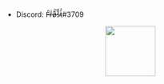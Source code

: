 
- Discord: F̶̒͘ȓ̶̈ø̵͌͝s̵̎̑t̴̓́#3709


<div id="header" align="center">
  <img src="https://media.giphy.com/media/bAQH7WXKqtIBrPs7sR/giphy.gif" width="100"/>
</div>
